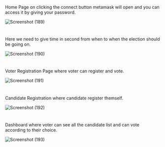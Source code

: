 
Home Page on clicking the connect button metamask will open and you can access it by giving your password.

![Screenshot (189)](https://github.com/Shatrughan-alt/voting/assets/84929529/723175a5-182a-48fe-ad67-eb2278368c66)
#
Here we need to give time in second from when to when the election should be going on.

![Screenshot (190)](https://github.com/Shatrughan-alt/voting/assets/84929529/375347ad-7522-426f-8c07-095cfa3fc5b6)
#
Voter Registration Page where voter can register and vote.

![Screenshot (191)](https://github.com/Shatrughan-alt/voting/assets/84929529/a0d028e4-9832-4a94-b263-89b1f8c1b322)
#
Candidate Registration where candidate register themself.

![Screenshot (192)](https://github.com/Shatrughan-alt/voting/assets/84929529/6653531b-b48e-48c8-9db9-f1c03fe44fd9)
#
Dashboard where voter can see all the candidate list and can vote according to their choice.

![Screenshot (193)](https://github.com/Shatrughan-alt/voting/assets/84929529/f979df94-7da4-49c5-ac2c-157343cc22ee)
